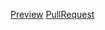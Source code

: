 [Preview](https://your-name.github.io/your-repo/)
[PullRequest](https://github.com/your-name/your-repo/pull/1/files)
